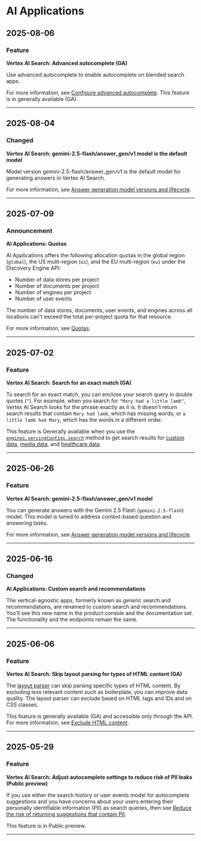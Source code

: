 # AI Applications

## 2025-08-06

### Feature

**Vertex AI Search: Advanced autocomplete (GA)**

Use advanced autocomplete to enable autocomplete on blended search apps.

For more information, see [Configure advanced autocomplete](https://cloud.google.com/generative-ai-app-builder/docs/configure-advanced-autocomplete). This feature is in generally available (GA).

---
## 2025-08-04

### Changed

**Vertex AI Search: gemini-2.5-flash/answer\_gen/v1 model is the default model**

Model version gemini-2.5-flash/answer\_gen/v1 is the default model for generating answers in Vertex AI Search.

For more information, see [Answer generation model versions and lifecycle](https://cloud.google.com/generative-ai-app-builder/docs/answer-generation-models).

---
## 2025-07-09

### Announcement

**AI Applications: Quotas**

AI Applications offers the following allocation quotas in the global region (`global`), the US multi-region (`us`), and the EU multi-region (`eu`) under the Discovery Engine API:

* Number of data stores per project
* Number of documents per project
* Number of engines per project
* Number of user events

The number of data stores, documents, user events, and engines across all locations can't exceed the total per-project quota for that resource.

For more information, see [Quotas](https://cloud.google.com/generative-ai-app-builder/quotas).

---
## 2025-07-02

### Feature

**Vertex AI Search: Search for an exact match (GA)**

To search for an exact match, you can enclose your search query in double quotes (`"`). For example, when you search for `"Mary had a little lamb"`, Vertex AI Search looks for the phrase exactly as it is. It doesn't return search results that contain `Mary had lamb`, which has missing words; or `a little lamb had Mary`, which has the words in a different order.

This feature is Generally available when you use the [`engines.servingConfigs.search`](https://cloud.google.com/generative-ai-app-builder/docs/reference/rest/v1/projects.locations.collections.engines.servingConfigs/search) method to get search results for [custom data](https://cloud.google.com/generative-ai-app-builder/docs/preview-search-results), [media data](https://cloud.google.com/generative-ai-app-builder/docs/get-media-search-results), and [healthcare data](https://cloud.google.com/generative-ai-app-builder/docs/search-hc-data).

---
## 2025-06-26

### Feature

**Vertex AI Search: gemini-2.5-flash/answer\_gen/v1 model**

You can generate answers with the Gemini 2.5 Flash (`gemini-2.5-flash`) model. This model is tuned to address context-based question and answering tasks.

For more information, see [Answer generation model versions and lifecycle](https://cloud.google.com/generative-ai-app-builder/docs/answer-generation-models).

---
## 2025-06-16

### Changed

**AI Applications: Custom search and recommendations**

The vertical-agnostic apps, formerly known as *generic* search and recommendations, are renamed to *custom* search and recommendations. You'll see this new name in the product console and the documentation set. The functionality and the endpoints remain the same.

---
## 2025-06-06

### Feature

**Vertex AI Search: Skip layout parsing for types of HTML content (GA)**

The [layout parser](https://cloud.google.com/generative-ai-app-builder/docs/parse-chunk-documents#layout-parsing) can skip parsing specific types of HTML content. By excluding less relevant content such as boilerplate, you can improve data quality. The layout parser can exclude based on HTML tags and IDs and on CSS classes.

This feature is generally available (GA) and accessible only through the API. For more information, see [Exclude HTML content](https://cloud.google.com/generative-ai-app-builder/docs/parse-chunk-documents#exclude-html-content).

---
## 2025-05-29

### Feature

**Vertex AI Search: Adjust autocomplete settings to reduce risk of PII leaks (Public preview)**

If you use either the search history or user events model for autocomplete suggestions and you have concerns about your users entering their personally identifiable information (PII) as search queries, then see [Reduce the risk of returning suggestions that contain PII](https://cloud.google.com/generative-ai-app-builder/docs/configure-autocomplete#update-thresholds).

This feature is in Public preview.

---
